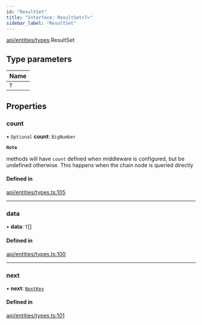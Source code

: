 ```yaml
---
id: "ResultSet"
title: "Interface: ResultSet<T>"
sidebar_label: "ResultSet"
---
```


[api/entities/types](../../../../../modules/API/Entities/Types/Types.md).ResultSet

## Type parameters

| Name |
| :------ |
| `T` |

## Properties

### count

• `Optional` **count**: `BigNumber`

**`Note`**

methods will have `count` defined when middleware is configured, but be undefined otherwise. This happens when the chain node is queried directly

#### Defined in

[api/entities/types.ts:105](https://github.com/PolymeshAssociation/polymesh-sdk/blob/995f17653/src/api/entities/types.ts#L105)

___

### data

• **data**: `T`[]

#### Defined in

[api/entities/types.ts:100](https://github.com/PolymeshAssociation/polymesh-sdk/blob/995f17653/src/api/entities/types.ts#L100)

___

### next

• **next**: [`NextKey`](../../../../../modules/API/Entities/Types/Types.md#nextkey)

#### Defined in

[api/entities/types.ts:101](https://github.com/PolymeshAssociation/polymesh-sdk/blob/995f17653/src/api/entities/types.ts#L101)
